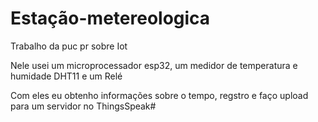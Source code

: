 # Estação-metereologica
Trabalho da puc pr sobre Iot

Nele usei um microprocessador esp32, um medidor de temperatura e humidade DHT11 e um Relé

Com eles eu obtenho informações sobre o tempo, regstro e faço upload para um servidor no ThingsSpeak# 
